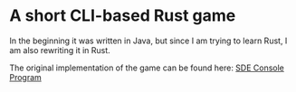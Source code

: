 # A short CLI-based Rust game

In the beginning it was written in Java, but since I am trying to learn Rust, I am also rewriting it in Rust.

The original implementation of the game can be found here: [SDE Console Program](https://github.com/MGreizis/sde-console-program)
